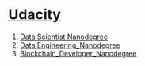 # [Udacity](https://eu.udacity.com/)

1. [Data Scientist Nanodegree](https://github.com/simonerigoni/udacity/tree/master/data_scientist_nanodegree)
2. [Data Engineering_Nanodegree](https://github.com/simonerigoni/udacity/tree/master/data_engineering_nanodegree)
3. [Blockchain_Developer_Nanodegree](https://github.com/simonerigoni/udacity/tree/master/blockchain_developer_nanodegree)

